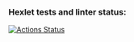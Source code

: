 ### Hexlet tests and linter status:
[![Actions Status](https://github.com/v-semyashkina/frontend-project-46/actions/workflows/hexlet-check.yml/badge.svg)](https://github.com/v-semyashkina/frontend-project-46/actions)